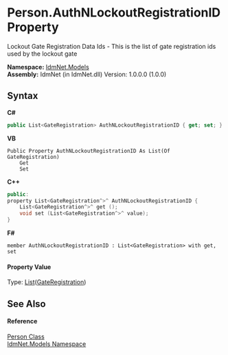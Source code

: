 # Person.AuthNLockoutRegistrationID Property 
 

Lockout Gate Registration Data Ids - This is the list of gate registration ids used by the lockout gate

**Namespace:**&nbsp;<a href="N_IdmNet_Models">IdmNet.Models</a><br />**Assembly:**&nbsp;IdmNet (in IdmNet.dll) Version: 1.0.0.0 (1.0.0)

## Syntax

**C#**<br />
``` C#
public List<GateRegistration> AuthNLockoutRegistrationID { get; set; }
```

**VB**<br />
``` VB
Public Property AuthNLockoutRegistrationID As List(Of GateRegistration)
	Get
	Set
```

**C++**<br />
``` C++
public:
property List<GateRegistration^>^ AuthNLockoutRegistrationID {
	List<GateRegistration^>^ get ();
	void set (List<GateRegistration^>^ value);
}
```

**F#**<br />
``` F#
member AuthNLockoutRegistrationID : List<GateRegistration> with get, set

```


#### Property Value
Type: <a href="http://msdn2.microsoft.com/en-us/library/6sh2ey19" target="_blank">List</a>(<a href="T_IdmNet_Models_GateRegistration">GateRegistration</a>)

## See Also


#### Reference
<a href="T_IdmNet_Models_Person">Person Class</a><br /><a href="N_IdmNet_Models">IdmNet.Models Namespace</a><br />